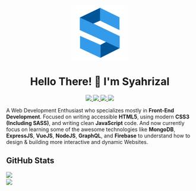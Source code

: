 <div align="center">
  <img align="center" width="150px" src="./Brand.png" alt="Syahrizaldev Avatar">
  <h1 align="center">Hello There! 👋 I'm Syahrizal</h1>
  <p align="center">
    <a href="https://twitter.com/syahrizaldev">
      <img src="https://img.shields.io/badge/Twitter-1da1f2?style=for-the-badge&logo=twitter&logoColor=white">
    </a>
    <a href="https://instagram.com/syahrizaldev">
      <img src="https://img.shields.io/badge/Instagram-e4405f?style=for-the-badge&logo=instagram&logoColor=white">        
    </a>
    <a href="https://www.linkedin.com/in/syahrizaldev">
      <img src="https://img.shields.io/badge/LinkedIn-0077b5?style=for-the-badge&logo=linkedin&logoColor=white">
    </a>
    <a href="mailto:syahrizaldev@gmail.com">
      <img src="https://img.shields.io/badge/Gmail-d14836?style=for-the-badge&logo=gmail&logoColor=white">
    </a>
  </p>
</div>

A Web Development Enthusiast who specializes mostly in **Front-End Development**. Focused on writing accessible **HTML5**, using modern **CSS3 (Including SASS)**, and writing clean **JavaScript** code.
And now currently focus on learning some of the awesome technologies like **MongoDB**, **ExpressJS**, **VueJS**, **NodeJS**, **GraphQL**, and **Firebase** to understand how to design & building more interactive and dynamic Websites.

## GitHub Stats

<div>
  <a href="https://github.com/syahrizaldev">
    <img src="https://github-readme-stats.vercel.app/api?username=syahrizaldev&text_color=4189ff&hide=issues&hide_border=true&theme=dark">
  </a>
  <br>
  <a href="https://github.com/syahrizaldev">
    <img src="https://github-readme-stats.vercel.app/api/top-langs/?username=syahrizaldev&langs_count=7&layout=compact&hide_border=true&card_width=445&theme=dark">
  </a>
</div>
